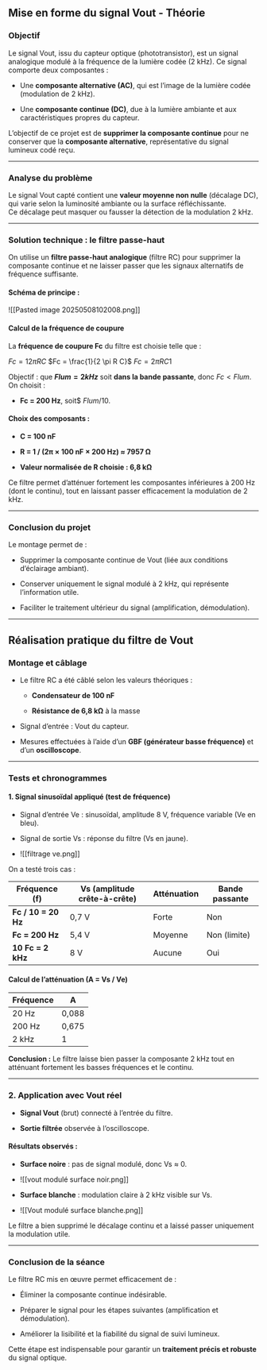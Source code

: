 ## **Mise en forme du signal Vout** - Théorie

### **Objectif**

Le signal Vout, issu du capteur optique (phototransistor), est un signal analogique modulé à la fréquence de la lumière codée (2 kHz). Ce signal comporte deux composantes :

- Une **composante alternative (AC)**, qui est l’image de la lumière codée (modulation de 2 kHz).
    
- Une **composante continue (DC)**, due à la lumière ambiante et aux caractéristiques propres du capteur.
    

L’objectif de ce projet est de **supprimer la composante continue** pour ne conserver que la **composante alternative**, représentative du signal lumineux codé reçu.

---

### **Analyse du problème**

Le signal Vout capté contient une **valeur moyenne non nulle** (décalage DC), qui varie selon la luminosité ambiante ou la surface réfléchissante.  
Ce décalage peut masquer ou fausser la détection de la modulation 2 kHz.

---

### **Solution technique : le filtre passe-haut**

On utilise un **filtre passe-haut analogique** (filtre RC) pour supprimer la composante continue et ne laisser passer que les signaux alternatifs de fréquence suffisante.

#### **Schéma de principe :**

![[Pasted image 20250508102008.png]]

#### **Calcul de la fréquence de coupure**

La **fréquence de coupure Fc** du filtre est choisie telle que :

$Fc=12πRC$ 
$Fc = \frac{1}{2 \pi R C}$
$Fc=2πRC1​$

Objectif : que **$Flum = 2 kHz$** soit **dans la bande passante**, donc $Fc < Flum$. On choisit :

- **Fc = 200 Hz**, soit$ $Flum / 10.$
    

#### **Choix des composants :**

- **C = 100 nF**
    
- **R = 1 / (2π × 100 nF × 200 Hz) ≈ 7957 Ω**
    
- **Valeur normalisée de R choisie : 6,8 kΩ**
    

Ce filtre permet d’atténuer fortement les composantes inférieures à 200 Hz (dont le continu), tout en laissant passer efficacement la modulation de 2 kHz.

---

### **Conclusion du projet**

Le montage permet de :

- Supprimer la composante continue de Vout (liée aux conditions d’éclairage ambiant).
    
- Conserver uniquement le signal modulé à 2 kHz, qui représente l’information utile.
    
- Faciliter le traitement ultérieur du signal (amplification, démodulation).
    

---

## **Réalisation pratique du filtre de Vout**

### **Montage et câblage**

- Le filtre RC a été câblé selon les valeurs théoriques :
    
    - **Condensateur de 100 nF**
        
    - **Résistance de 6,8 kΩ** à la masse
        
- Signal d’entrée : Vout du capteur.
    
- Mesures effectuées à l’aide d’un **GBF (générateur basse fréquence)** et d’un **oscilloscope**.
    

---

### **Tests et chronogrammes**

#### **1. Signal sinusoïdal appliqué (test de fréquence)**

- Signal d’entrée Ve : sinusoïdal, amplitude 8 V, fréquence variable (Ve en bleu).
    
- Signal de sortie Vs : réponse du filtre (Vs en jaune).
	
- ![[filtrage ve.png]]

On a testé trois cas :

|**Fréquence (f)**|**Vs (amplitude crête-à-crête)**|**Atténuation**|**Bande passante**|
|---|---|---|---|
|**Fc / 10 = 20 Hz**|0,7 V|Forte|Non|
|**Fc = 200 Hz**|5,4 V|Moyenne|Non (limite)|
|**10 Fc = 2 kHz**|8 V|Aucune|Oui|

#### **Calcul de l’atténuation (A = Vs / Ve)**

|Fréquence|A|
|---|---|
|20 Hz|0,088|
|200 Hz|0,675|
|2 kHz|1|

**Conclusion :** Le filtre laisse bien passer la composante 2 kHz tout en atténuant fortement les basses fréquences et le continu.

---

### **2. Application avec Vout réel**

- **Signal Vout** (brut) connecté à l’entrée du filtre.
    
- **Sortie filtrée** observée à l’oscilloscope.
    

#### **Résultats observés :**

- **Surface noire** : pas de signal modulé, donc Vs ≈ 0.
	
- ![[vout modulé surface noir.png]]
- **Surface blanche** : modulation claire à 2 kHz visible sur Vs.
	
-  ![[Vout modulé surface blanche.png]]

Le filtre a bien supprimé le décalage continu et a laissé passer uniquement la modulation utile.

---

### **Conclusion de la séance**

Le filtre RC mis en œuvre permet efficacement de :

- Éliminer la composante continue indésirable.
    
- Préparer le signal pour les étapes suivantes (amplification et démodulation).
    
- Améliorer la lisibilité et la fiabilité du signal de suivi lumineux.
    

Cette étape est indispensable pour garantir un **traitement précis et robuste** du signal optique.